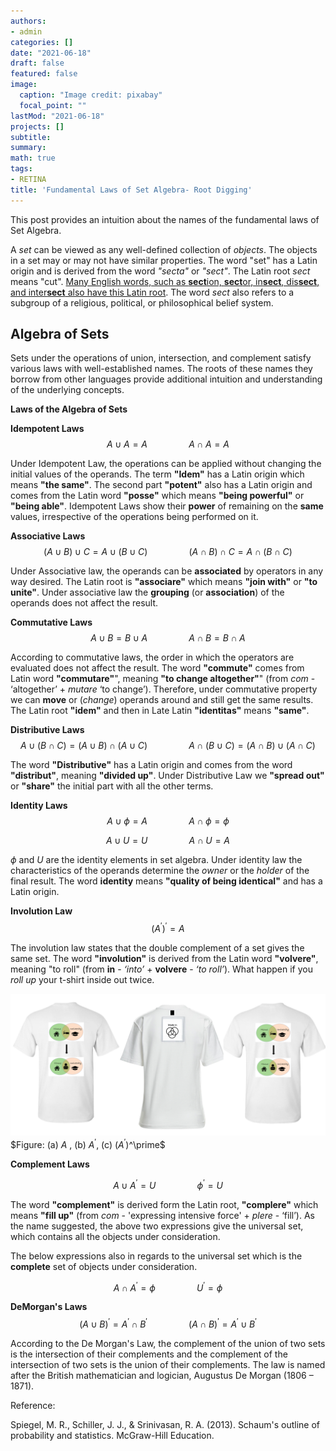 ```yaml
---
authors:
- admin
categories: []
date: "2021-06-18"
draft: false
featured: false
image:
  caption: "Image credit: pixabay"
  focal_point: ""
lastMod: "2021-06-18"
projects: []
subtitle: 
summary: 
math: true
tags: 
- RETINA
title: 'Fundamental Laws of Set Algebra- Root Digging'
---
```


This post provides an  intuition about the names of the fundamental laws of Set Algebra.

A *set* can be viewed as any  well-defined collection of *objects*. The objects in a set may or may not have similar properties. The word "set" has a Latin origin and is derived from the word  *"secta"* or *"sect"*. The Latin root *sect* means "cut".  [Many English words, such as **sect**ion, **sect**or, in**sect**, dis**sect**, and inter**sect**  also  have this Latin root](https://membean.com/wrotds/sect-cut).
The word *sect* also refers to a subgroup of a religious, political, or philosophical belief system.


## Algebra of Sets

Sets under the operations of union, intersection, and complement satisfy various laws with well-established names. The roots of these names they borrow from other languages provide  additional intuition and
understanding of the underlying concepts.

**Laws of the Algebra of Sets**

**Idempotent Laws**  
$$A\cup A =A \quad\quad\quad\quad A\cap A =A$$

Under Idempotent Law, the operations can be applied without changing  the initial values of the operands.  The term **"Idem"** has a Latin
origin which means **"the same"**. The second part **"potent"** also has a Latin origin and comes from the Latin word **"posse"** which means **"being powerful"** or **"being able"**. Idempotent Laws show their **power** of remaining on the **same** values, irrespective of the operations being performed on it.

**Associative Laws**  
$$(A\cup B)\cup C =A\cup (B\cup C) \quad\quad\quad\quad (A\cap B)\cap C =A\cap (B\cap C)$$

Under Associative law, the operands can be **associated** by operators in any way desired.
 The Latin root is **"associare"** which means **"join with"** or **"to unite"**. Under associative law the **grouping** (or **association**) of the operands does not affect the result.


**Commutative Laws**  
$$A\cup B =B\cup A\quad\quad\quad\quad A\cap B = B\cap A$$

According to commutative laws, the order in which the operators are evaluated does not affect the result. The word **"commute"** comes from Latin
word **"commutare"**", meaning **"to change altogether"**" (from *com* - ‘altogether’ + *mutare* ‘to change’). Therefore, under commutative property we can **move** or (*change*) operands around and still get the same results. The Latin root **"idem"** and then in Late Latin **"identitas"** means **"same"**. 

**Distributive Laws**  
$$A\cup( B \cap C) = (A \cup B) \cap (A\cup C)\quad\quad\quad\quad A\cap( B \cup C) = (A \cap B) \cup (A\cap C)$$

The word **"Distributive"** has a Latin origin and comes from the word **"distribut"**, meaning **"divided up"**. Under Distributive Law we **"spread out"** or **"share"** the initial part with all the other terms.

**Identity Laws**  
$$A \cup \phi =A\quad\quad\quad\quad A \cap \phi =\phi$$

$$A \cup U =U\quad\quad\quad\quad A \cap U =A$$

$\phi$ and $U$ are the identity elements in set algebra. Under identity law the characteristics of the operands determine the *owner* or the *holder* of the final result. The word **identity**  means **"quality of being identical"** and has a Latin origin.

**Involution Law**  
$$(A^\prime)^\prime = A$$

The involution law states that the double complement of a set gives the same set. The word **"involution"** is derived from the Latin word **"volvere"**, meaning "to roll" (from **in** - *‘into’* + **volvere** - *‘to roll’*).  What happen if you *roll up* your t-shirt inside out twice.

!["(a) $A$ , (b) $A^\prime$, (c) ($A^\prime$)^\prime"](set.png)
$Figure: (a) $A$ , (b) $A^\prime$, (c) ($A^\prime$)^\prime$

**Complement Laws**  

$$A \cup A^\prime =U\quad\quad\quad\quad \phi^\prime =U$$

The word **"complement"** is derived form the Latin root, **"complere"** which means **"fill up"** (from *com* - 'expressing intensive force' + *plere* - ‘fill’). As the name suggested, the above two expressions give the universal set, which contains all the objects under consideration.

The below expressions also in regards to the universal set which is the **complete** set of objects under consideration.

$$A \cap A^\prime =\phi \quad\quad\quad\quad    U^\prime =\phi $$

**DeMorgan's Laws**  
$$(A \cup B)^\prime =A^\prime \cap B^\prime\quad\quad\quad\quad (A \cap B)^\prime= A^\prime \cup B^\prime$$

According to the De Morgan's Law, the complement of the union of two sets is the intersection of their complements and the complement of the intersection of two sets is the union of their complements. The law is named after the British mathematician and logician, Augustus De Morgan (1806 – 1871).


Reference:

Spiegel, M. R., Schiller, J. J., & Srinivasan, R. A. (2013). Schaum's outline of probability and statistics. McGraw-Hill Education.